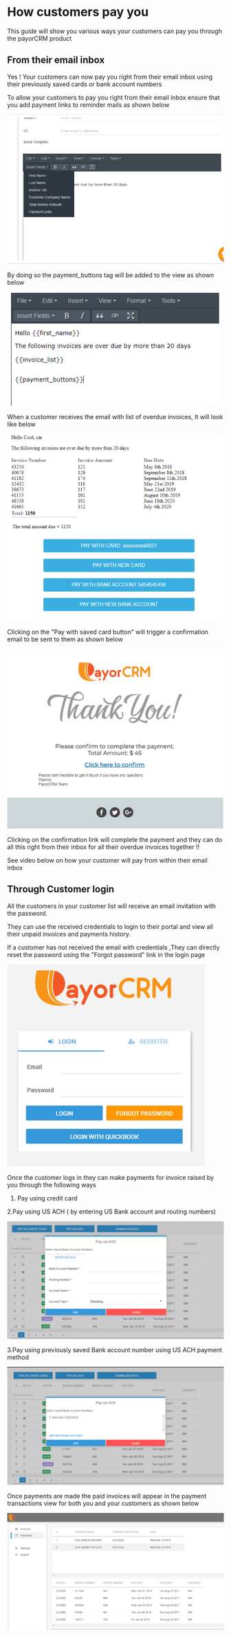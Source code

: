 # How customers pay you

This guide will show you various ways your customers can pay you through the payorCRM product

## From their email inbox

Yes ! Your customers can now pay you right from their email inbox using their previously saved cards or bank account numbers

To allow your customers to pay you right from their email inbox ensure that you add payment links to reminder mails as shown below

![](.gitbook/assets/payment-links.PNG)

By doing so the payment\_buttons tag will be added to the view as shown below

![](.gitbook/assets/payment-tag.PNG)

When a customer receives the email with list of overdue invoices, It will look like below

![](.gitbook/assets/payment-button-replaced.PNG)

Clicking on the "Pay with saved card button" will trigger a confirmation email to be sent to them as shown below

![](.gitbook/assets/pm-confirmation.PNG)

Clicking on the confirmation link will complete the payment and they can do all this right from their inbox for all their overdue invoices together !!

See video below on how your customer will pay from within their email inbox

## Through Customer login

All the customers in your customer list will receive an email invitation with the password.

They can use the received credentials to login to their portal and view all their unpaid invoices and payments history.

If a customer has not received the email with credentials ,They can directly reset the password using the "Forgot password" link in the login page

![](.gitbook/assets/loginscreen.PNG)

Once the customer logs in they can make payments for invoice raised by you through the following ways

1. Pay using credit card

2.Pay using US ACH \( by entering US Bank account and routing numbers\)

![](.gitbook/assets/new-bank-account.PNG)

3.Pay using previously saved Bank account number using US ACH payment method

![](.gitbook/assets/pay-using-saved-card.PNG)

Once payments are made the paid invoices will appear in the payment transactions view for both you and your customers as shown below

![](.gitbook/assets/payment-transaction.PNG)

